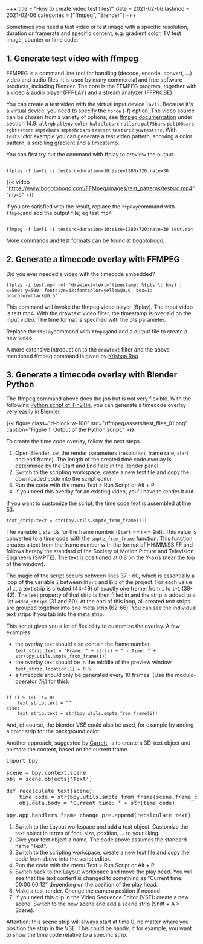 +++
title = "How to create video test files?"
date = 2021-02-06
lastmod = 2021-02-06
categories = ["ffmpeg", "Blender"]
+++

Sometimes you need a test video or test image with a specific resolution, duration or framerate and specific content, e.g. gradient color, TV test image, counter or time code.

## 1. Generate test video with ffmpeg

FFMPEG is a command line tool for handling (decode, encode, convert, ...) video and audio files. It is used by many commercial and free software products, including Blender.  The core is the FFMPEG program, together with a video & audio player (FFPLAY) and a stream analyzer (FFPROBE). 

You can create a test video with the virtual input device `lavfi`. Because it's a virtual device, you need to specify the `force` (-f) option. The video source can be chosen from a variety of options; see [ffmpeg documentation](http://ffmpeg.org/ffmpeg-filters.html#Video-Sources) under section 14.9: `allrgb` `allyuv` `color` `haldclutsrc` `nullsrc` `pal75bars` `pal100bars` `rgbtestsrc` `smptebars` `smptehdbars` `testsrc` `testsrc2` `yuvtestsrc`. With `testsrc`for example you can generate a test video pattern, showing a color pattern, a scrolling gradient and a timestamp.

You can first try out the command with ffplay to preview the output.

<code>
ffplay -f lavfi -i testsrc=duration=10:size=1280x720:rate=30
</code>

{{< video "https://www.bogotobogo.com/FFMpeg/images/test_patterns/testsrc.mp4" "my-5" >}}

If you are satisfied with the result, replace the `ffplay`command with `ffmpeg`and add the output file; eg test.mp4

<code>
ffmpeg -f lavfi -i testsrc=duration=10:size=1280x720:rate=30 test.mp4
</code>

More commands and test formats can be found at [bogotobogo](https://www.bogotobogo.com/FFMpeg/ffmpeg_video_test_patterns_src.php).

## 2. Generate a timecode overlay with FFMPEG

Did you ever needed a video with the timecode embedded?

`ffplay -i test.mp4 -vf "drawtext=text='timestamp: %{pts \: hms}': x=500: y=500: fontsize=32:fontcolor=yellow@0.9: box=1: boxcolor=black@0.6"`

This command will invoke the ffmpeg video player (ffplay). The input video is test.mp4. With the drawtext video filter, the timestamp is overlaid on the input video. The time format is specified with the pts parameter.

Replace the `ffplay`command with `ffmpeg`and add a output file to create a new video.

A more extensive introduction to the `drawtext` filter and the above mentioned ffmpeg command is given by [Krishna Rao](https://ottverse.com/ffmpeg-drawtext-filter-dynamic-overlays-timecode-scrolling-text-credits/)

## 3. Generate a timecode overlay with Blender Python

The ffmpeg command above does the job but is not very flexible. With the following [Python script of Tin2Tin](https://gist.github.com/tin2tin/1eabb233bce24e78d2edf35cb5a435c8), you can generate a timecode overlay very easily in Blender.

{{< figure class="d-block w-100" src="/ffmpeg/assets/test_files_01.png" caption="Figure 1: Output of the Python script." >}}

To create the time code overlay, follow the next steps.

1. Open Blender, set the render parameters (resolution, frame rate, start and end frame). The length of the created time code overlay is determined by the Start and End field in the Render panel.
2. Switch to the scripting workspace, create a new text file and copy the downloaded code into the script editor.
3. Run the code with the menu Text > Run Script or Alt + P.
4. If you need this overlay for an existing video, you'll have to render it out.

If you want to customize the script, the time code text is assembled at line 53:

`text_strip.text = str(bpy.utils.smpte_from_frame(i))`

The variable `i` stands for the frame number (`Start` <= i <= `End`). This value is converted to a time code with the `smpte_from_frame` function. This function creates a text from the frame number with the format of HH:MM:SS:FF and follows hereby the standard of the Society of Motion Picture and Television Engineers (SMPTE). The text is positioned at 0.8 on the Y-axis (near the top of the window).

The magic of the script occurs between lines 37 - 60, which is essentially a loop of the variable `i` between `Start` and `End` of the project. For each value of `i`, a text strip is created (44-49) of exactly one frame; from `i` to `i+1` (38-42). The text property of that strip is then filled in and the strip is added to a list `added_strips` (31 and 60). At the end of this loop, all created text strips are grouped together into one meta strip (62-66). You can see the individual text strips if you tab into the meta strip.

This script gives you a lot of flexibility to customize the overlay. A few examples:
- the overlay text should also contain the frame number.
<br/> `text_strip.text = "Frame: " + str(i) + " - Time: " + str(bpy.utils.smpte_from_frame(i))`
- the overlay text should be in the middle of the preview window
<br/>`text_strip.location[1] = 0.5`
- a timecode should only be generated every 10 frames. (Use the modulo-operator (%) for this).

<pre><code>
if (i % 10)  != 0:
    text_strip.text = ""
else:
    text_strip.text = str(bpy.utils.smpte_from_frame(i))
</code></pre>

And, of course, the blender VSE could also be used, for example by adding a color strip for the background color.

Another approach, suggested by [Garrett](https://blender.stackexchange.com/questions/7904/how-can-i-make-dynamic-text-in-an-animation), is to create a 3D-text object and animate the content, based on the current frame.

<pre>
import bpy

scene = bpy.context.scene
obj = scene.objects['Text']

def recalculate_text(scene):
    time_code = str(bpy.utils.smpte_from_frame(scene.frame_current))
    obj.data.body = 'Current time: ' + str(time_code)

bpy.app.handlers.frame_change_pre.append(recalculate_text)
</pre>

1. Switch to the Layout workspace and add a text object. Customize the text object in terms of font, size, position, ... to your liking.
2. Give your text object a name. The code above assumes the standard name "Text".
3. Switch to the scripting workspace, create a new text file and copy the code from above into the script editor.
4. Run the code with the menu Text > Run Script or Alt + P.
5. Switch back to the Layout workspace and move the play head. You will see that the text content is changed to something as "Current time: 00:00:00:12" depending on the position of the play head.
6. Make a test render. Change the camera position if needed.
7. If you need this clip in the Video Sequence Editor (VSE): create a new scene. Switch to the new scene and add a scene strip (Shift + A > Scene).

Attention: this scene strip will always start at time 0, no matter where you position the strip in the VSE. This could be handy, if for example, you want to show the time code relative to a specific strip.